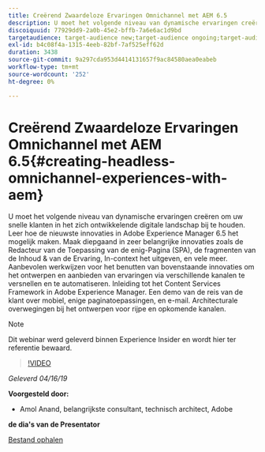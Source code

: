 ```yaml
---
title: Creërend Zwaardeloze Ervaringen Omnichannel met AEM 6.5
description: U moet het volgende niveau van dynamische ervaringen creëren om uw snelle klanten in het zich ontwikkelende digitale landschap bij te houden. Leer hoe de nieuwste innovaties in Adobe Experience Manager 6.5 het mogelijk maken. Maak diepgaand in zeer belangrijke innovaties zoals de Redacteur van de Toepassing van de enig-Pagina (SPA), de fragmenten van de Inhoud & van de Ervaring, In-context het uitgeven, en vele meer. Aanbevolen werkwijzen voor het benutten van bovenstaande innovaties om het ontwerpen en aanbieden van ervaringen via verschillende kanalen te versnellen en te automatiseren. Inleiding tot het Content Services Framework in Adobe Experience Manager. Een demo van de reis van de klant over mobiel, enige paginatoepassingen, en e-mail. Architecturale overwegingen bij het ontwerpen voor rijpe en opkomende kanalen.
discoiquuid: 77929dd9-2a0b-45e2-bffb-7a6e6ac1d9bd
targetaudience: target-audience new;target-audience ongoing;target-audience upgrader
exl-id: b4c08f4a-1315-4eeb-82bf-7af525eff62d
duration: 3438
source-git-commit: 9a297cda953d4414131657f9ac84580aea0eabeb
workflow-type: tm+mt
source-wordcount: '252'
ht-degree: 0%

---
```


# Creërend Zwaardeloze Ervaringen Omnichannel met AEM 6.5{#creating-headless-omnichannel-experiences-with-aem}

U moet het volgende niveau van dynamische ervaringen creëren om uw snelle klanten in het zich ontwikkelende digitale landschap bij te houden. Leer hoe de nieuwste innovaties in Adobe Experience Manager 6.5 het mogelijk maken. Maak diepgaand in zeer belangrijke innovaties zoals de Redacteur van de Toepassing van de enig-Pagina (SPA), de fragmenten van de Inhoud &amp; van de Ervaring, In-context het uitgeven, en vele meer. Aanbevolen werkwijzen voor het benutten van bovenstaande innovaties om het ontwerpen en aanbieden van ervaringen via verschillende kanalen te versnellen en te automatiseren. Inleiding tot het Content Services Framework in Adobe Experience Manager. Een demo van de reis van de klant over mobiel, enige paginatoepassingen, en e-mail. Architecturale overwegingen bij het ontwerpen voor rijpe en opkomende kanalen.

>[!NOTE]
>
>Dit webinar werd geleverd binnen Experience Insider en wordt hier ter referentie bewaard.

>[!VIDEO](https://video.tv.adobe.com/v/27088/?quality=9)

*Geleverd 04/16/19*

**Voorgesteld door:**

* Amol Anand, belangrijkste consultant, technisch architect, Adobe

**de dia&#39;s van de Presentator**

[Bestand ophalen](assets/headless-omnichannelwebinar04162019.pdf)
